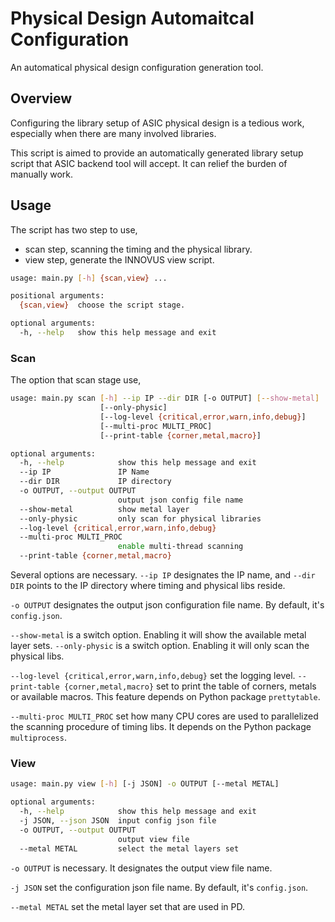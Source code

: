 # Physical Design Automaitcal Configuration

An automatical physical design configuration generation tool.

## Overview

Configuring the library setup of ASIC physical design is a tedious work, especially when there are many involved libraries.

This script is aimed to provide an automatically generated library setup script that ASIC backend tool will accept. It can relief the burden of manually work.

## Usage

The script has two step to use,
* scan step, scanning the timing and the physical library. 
* view step, generate the INNOVUS view script.

```bash
usage: main.py [-h] {scan,view} ...

positional arguments:
  {scan,view}  choose the script stage.

optional arguments:
  -h, --help   show this help message and exit
```

### Scan

The option that scan stage use,

```bash
usage: main.py scan [-h] --ip IP --dir DIR [-o OUTPUT] [--show-metal]
                    [--only-physic]
                    [--log-level {critical,error,warn,info,debug}]
                    [--multi-proc MULTI_PROC]
                    [--print-table {corner,metal,macro}]

optional arguments:
  -h, --help            show this help message and exit
  --ip IP               IP Name
  --dir DIR             IP directory
  -o OUTPUT, --output OUTPUT
                        output json config file name
  --show-metal          show metal layer
  --only-physic         only scan for physical libraries
  --log-level {critical,error,warn,info,debug}
  --multi-proc MULTI_PROC
                        enable multi-thread scanning
  --print-table {corner,metal,macro}
```

Several options are necessary. `--ip IP` designates the IP name, and `--dir DIR` points to the IP directory where timing and physical libs reside.

`-o OUTPUT` designates the output json configuration file name. By default, it's `config.json`.

`--show-metal` is a switch option. Enabling it will show the available metal layer sets.
`--only-physic` is a switch option. Enabling it will only scan the physical libs. 

`--log-level {critical,error,warn,info,debug}` set the logging level.
`--print-table {corner,metal,macro}` set to print the table of corners, metals or available macros. This feature depends on Python package `prettytable`.

`--multi-proc MULTI_PROC` set how many CPU cores are used to parallelized the scanning procedure of timing libs. It depends on the Python package `multiprocess`.

### View 

```bash 
usage: main.py view [-h] [-j JSON] -o OUTPUT [--metal METAL]

optional arguments:
  -h, --help            show this help message and exit
  -j JSON, --json JSON  input config json file
  -o OUTPUT, --output OUTPUT
                        output view file
  --metal METAL         select the metal layers set
```

`-o OUTPUT` is necessary. It designates the output view file name.

`-j JSON` set the configuration json file name. By default, it's `config.json`.

`--metal METAL` set the metal layer set that are used in PD.
